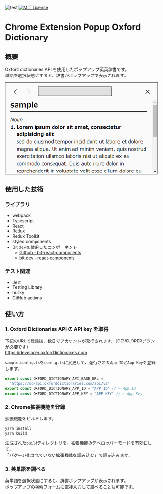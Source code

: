 ![test](https://github.com/hide1982/chrome-extension-oxford-dictionary/workflows/CI/badge.svg)
[![MIT License](http://img.shields.io/badge/license-MIT-blue.svg?style=flat)](LICENSE)
# Chrome Extension Popup Oxford Dictionary

## 概要
Oxford dictionaries API を使用したポップアップ英英辞書です。  
単語を選択状態にすると、辞書がポップアップで表示されます。  

![app-screenshot](/doc_images/app-screenshot.png/)

## 使用した技術
  
### ライブラリ
- webpack
- Typescript
- React
- Redux
- Redux Toolkit
- styled components
- Bit.devを使用したコンポーネント
  - [Github - bit-react-components](https://github.com/hide1982/bit-react-components)
  - [bit.dev - react-components](https://bit.dev/hide1982/react-components)

### テスト関連
- Jest
- Testing Library
- husky
- GitHub actions

## 使い方
### 1. Oxford Dictionaries API の API key を取得
下記のURLで登録後、数日でアカウントが発行されます。（DEVELOPERプランが必要です）  
https://developer.oxforddictionaries.com

`sample.config.ts`を`config.ts`に変更して、発行された`App ID`と`App Key`を登録します。
```typescript
export const OXFORD_DICTIONARY_API_BASE_URL =
  "https://od-api.oxforddictionaries.com/api/v2"
export const OXFORD_DICTIONARY_APP_ID = "APP ID" // ← App ID
export const OXFORD_DICTIONARY_APP_KEY = "APP KEY" // ← App Key
```

### 2. Chrome拡張機能を登録
拡張機能をビルドします。
```
yarn install
yarn build
```
生成された`build`ディレクトリを、拡張機能のデベロッパーモードを有効にして、  
「パケージ化されていない拡張機能を読み込む」で読み込みます。  

### 3. 英単語を調べる
英単語を選択状態にすると、辞書ポップアップが表示されます。  
ポップアップの検索フォームに直接入力して調べることも可能です。
